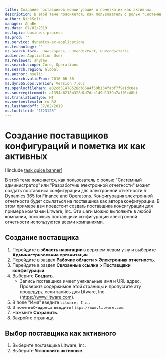 ```yaml
---
title: Создание поставщиков конфигураций и пометка их как активных
description: В этой теме поясняется, как пользователь с ролью "Системный администратор" или "Разработчик электронной отчетности" может создать поставщика конфигурации для электронной отчетности в Dynamics 365 for Finance and Operations.
author: NickSelin
manager: AnnBe
ms.date: 07/02/2019
ms.topic: business-process
ms.prod: ''
ms.service: dynamics-ax-applications
ms.technology: ''
ms.search.form: ERWorkspace, ERVendorPart, ERVendorTable
audience: Application User
ms.reviewer: shylaw
ms.search.scope: Core, Operations
ms.search.region: Global
ms.author: nselin
ms.search.validFrom: 2016-06-30
ms.dyn365.ops.version: Version 7.0.0
ms.openlocfilehash: e02cd51478528db56a4f50b134fabf7f9e1dc8ea
ms.sourcegitcommit: a1354c6218b328d4d7dcc149d1339a7af10c48bf
ms.translationtype: HT
ms.contentlocale: ru-RU
ms.lasthandoff: 07/02/2019
ms.locfileid: "1723128"
---
```

# <a name="create-configuration-providers-and-mark-them-as-active"></a>Создание поставщиков конфигураций и пометка их как активных

[!include [task guide banner](../../includes/task-guide-banner.md)]

В этой теме поясняется, как пользователь с ролью "Системный администратор" или "Разработчик электронной отчетности" может создать поставщика конфигурации для электронной отчетности в Dynamics 365 for Finance and Operations. Конфигурация электронной отчетности будет ссылаться на поставщика как автора конфигурации. В этом примере вам предстоит создать поставщика конфигурации для примера компании Litware, Inc. Эти шаги можно выполнить в любой компании, поскольку поставщики конфигурации электронной отчетности используются всеми компаниями.

## <a name="create-a-provider"></a>Создание поставщика
1. Перейдите в **область навигации** в верхнем левом углу и выберите **Администрирование организации**.
2. Перейдите в раздел **Рабочие области > Электронная отчетность**.
3. Перейдите в раздел **Связанные ссылки > Поставщики конфигурации**.
4. Выберите **Создать**.
    - Запись поставщика имеет уникальные имя и URL-адрес. Проверьте содержимое этой страницы и пропустите эту процедуру, если запись для Litware, Inc. (https://www.litware.com).  
5. В поле "Имя" введите `Litware, Inc.`.
6. В поле веб-адреса введите `https://www.litware.com`.
7. Нажмите **Сохранить**.
8. Закройте страницу.

## <a name="select-as-an-active-provider"></a>Выбор поставщика как активного
1. Выберите поставщика Litware, Inc.
2. Выберите **Установить активные**.


